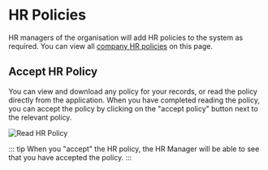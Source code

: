 # HR Policies

HR managers of the organisation will add HR policies to the system as required. You can view all [company HR policies](https://skhokho.io/hr/personal/hr-policy-view) on this page.

## Accept HR Policy
You can view and download any policy for your records, or read the policy directly from the application. When you have completed reading the policy, you can accept the policy by clicking on the "accept policy" button next to the relevant policy.

![Read HR Policy](/img/view_personal_policies.png)

::: tip
When you "accept" the HR policy, the HR Manager will be able to see that you have accepted the policy.
:::
